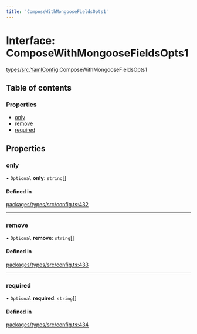 ```yaml
---
title: 'ComposeWithMongooseFieldsOpts1'
---
```


# Interface: ComposeWithMongooseFieldsOpts1

[types/src](../modules/types_src).[YamlConfig](../modules/types_src.YamlConfig).ComposeWithMongooseFieldsOpts1

## Table of contents

### Properties

- [only](types_src.YamlConfig.ComposeWithMongooseFieldsOpts1#only)
- [remove](types_src.YamlConfig.ComposeWithMongooseFieldsOpts1#remove)
- [required](types_src.YamlConfig.ComposeWithMongooseFieldsOpts1#required)

## Properties

### only

• `Optional` **only**: `string`[]

#### Defined in

[packages/types/src/config.ts:432](https://github.com/Urigo/graphql-mesh/blob/master/packages/types/src/config.ts#L432)

___

### remove

• `Optional` **remove**: `string`[]

#### Defined in

[packages/types/src/config.ts:433](https://github.com/Urigo/graphql-mesh/blob/master/packages/types/src/config.ts#L433)

___

### required

• `Optional` **required**: `string`[]

#### Defined in

[packages/types/src/config.ts:434](https://github.com/Urigo/graphql-mesh/blob/master/packages/types/src/config.ts#L434)

